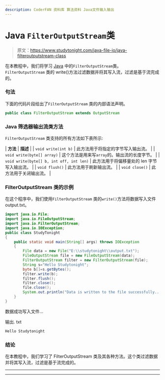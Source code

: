 ```yaml
---
description: CoderFAN 资料库 算法资料 Java文件输入输出
---
```


# Java `FilterOutputStream`类

> 原文：<https://www.studytonight.com/java-file-io/java-filteroutputstream-class>

在本教程中，我们将学习 [Java](https://www.studytonight.com/java/) 中的`FilterOutputStream`类。`FilterOutputStream` 类的 write()方法过滤数据并将其写入流，过滤是基于流完成的。

### 句法

下面的代码片段给出了`FilterOutputStream` 类的内部语法声明。

```java
public class FilterOutputStream extends OutputStream 
```

### Java 筛选器输出流类方法

`FilterOutputStream` 类支持的所有方法如下表所示:

| **方法** | **描述** |
| `void write(int b)` | 此方法用于将指定的字节写入输出流。 |
| `void write(byte[] array)` | 这个方法是用来写`array`的。输出流的长度字节。 |
| `void write(byte[] b, int off, int len)` | 此方法用于将偏移量处的 len 字节写入输出流。 |
| `void flush()` | 此方法用于刷新输出流。 |
| `void close()` | 此方法用于关闭输出流。 |

### FilterOutputStream 类的示例

在这个程序中，我们使用`FilterOutputStream` 类的`write()`方法将数据写入文件 output.txt。

```java
import java.io.File;
import java.io.FileOutputStream;
import java.io.FilterOutputStream;
import java.io.IOException;
public class StudyTonight 
{
	public static void main(String[] args) throws IOException 
	{ 
		File data = new File("E:\\studytonight\\output.txt");  
		FileOutputStream file = new FileOutputStream(data);  
		FilterOutputStream filter = new FilterOutputStream(file);  
		String s="Hello Studytonight";      
		byte b[]=s.getBytes();      
		filter.write(b);     
		filter.flush();  
		filter.close();  
		file.close();  
		System.out.println("Data is written to the file successfully...");  
	}  
}
```

数据成功写入文件...

输出. txt

```java
Hello Studytonight
```

### 结论

在本教程中，我们学习了 FilterOutputStream 类及其各种方法。这个类过滤数据并将其写入流，过滤是基于流完成的。

* * *

* * *